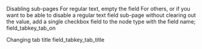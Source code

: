Disabling sub-pages
	For regular text, empty the field
	For others, or if you want to be able to disable a regular text field sub-page without clearing out the value, add a single checkbox field to the node type with the field name;
		field_tabkey_tab_on

Changing tab title
	field_tabkey_tab_title
